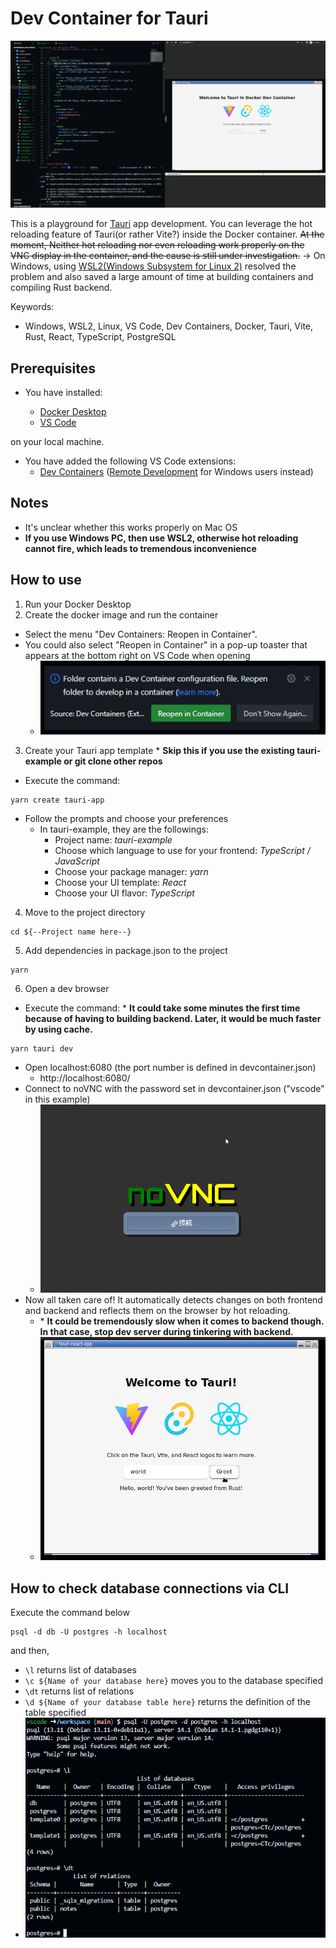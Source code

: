# Dev Container for Tauri

![noVNC hot reload](screenshots/hot-reloading.gif)

This is a playground for [Tauri](https://tauri.app/) app development. You can leverage the hot reloading feature of Tauri(or rather Vite?) inside the Docker container.
~~At the moment, Neither hot reloading nor even reloading work properly on the VNC display in the container, and the cause is still under investigation.~~
→ On Windows, using [WSL2(Windows Subsystem for Linux 2)](https://learn.microsoft.com/ja-jp/windows/wsl/install) resolved the problem and also saved a large amount of time at building containers and compiling Rust backend.

Keywords:
- Windows, WSL2, Linux, VS Code, Dev Containers, Docker, Tauri, Vite, Rust, React, TypeScript, PostgreSQL

## Prerequisites

- You have installed:

  - [Docker Desktop](https://www.docker.com/products/docker-desktop/)
  - [VS Code](https://code.visualstudio.com/)

on your local machine.

- You have added the following VS Code extensions:
  - [Dev Containers](https://code.visualstudio.com/docs/devcontainers/tutorial) ([Remote Development](https://code.visualstudio.com/docs/remote/remote-overview) for Windows users instead)

## Notes

- It's unclear whether this works properly on Mac OS
- **If you use Windows PC, then use WSL2, otherwise hot reloading cannot fire, which leads to tremendous inconvenience**

## How to use

1. Run your Docker Desktop
2. Create the docker image and run the container

- Select the menu "Dev Containers: Reopen in Container".
- You could also select "Reopen in Container" in a pop-up toaster that appears at the bottom right on VS Code when opening
  - ![Dev Containers pop-up toaster](screenshots/dev-container-toaster.jpg)

3. Create your Tauri app template
\* **Skip this if you use the existing tauri-example or git clone other repos**
- Execute the command:

```
yarn create tauri-app
```

- Follow the prompts and choose your preferences
  - In tauri-example, they are the followings:
    - Project name: *tauri-example*
    - Choose which language to use for your frontend: *TypeScript / JavaScript*
    - Choose your package manager: *yarn*
    - Choose your UI template: *React*
    - Choose your UI flavor: *TypeScript*

4. Move to the project directory

```
cd ${--Project name here--}
```

5. Add dependencies in package.json to the project

```
yarn
```

6. Open a dev browser

- Execute the command:
\* **It could take some minutes the first time because of having to building backend. Later, it would be much faster by using cache.**

```
yarn tauri dev
```

- Open localhost:6080 (the port number is defined in devcontainer.json)
  - http://localhost:6080/
- Connect to noVNC with the password set in devcontainer.json ("vscode" in this example)
  - ![noVNC Connect](screenshots/novnc.png)
- Now all taken care of! It automatically detects changes on both frontend and backend and reflects them on the browser by hot reloading.
  - \* **It could be tremendously slow when it comes to backend though. In that case, stop dev server during tinkering with backend.**
  - ![noVNC after connection](screenshots/novnc-dev.jpg)

## How to check database connections via CLI

Execute the command below
```
psql -d db -U postgres -h localhost
```
and then,
- ```\l``` returns list of databases
- ```\c ${Name of your database here}``` moves you to the database specified
- ```\dt``` returns list of relations
- ```\d ${Name of your database table here}``` returns the definition of the table specified
- ![psql commands example](screenshots/psql-example.jpg)
